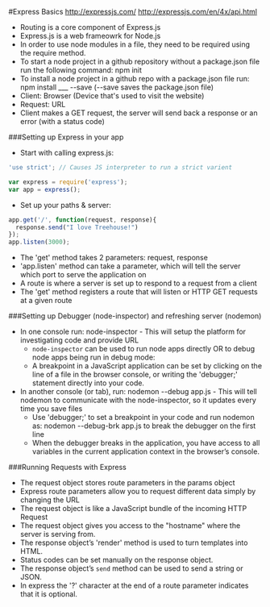 #Express Basics
http://expressjs.com/
http://expressjs.com/en/4x/api.html

* Routing is a core component of Express.js
* Express.js is a web frameowrk for Node.js
* In order to use node modules in a file, they need to be required using the require method.
* To start a node project in a github repository without a package.json file run the following command: npm init
* To install a node project in a github repo with a package.json file run: npm install ___ --save (--save saves the package.json file)
* Client: Browser (Device that's used to visit the website)
* Request: URL
* Client makes a GET request, the server will send back a response or an error (with a status code)

###Setting up Express in your app
* Start with calling express.js:
```javascript
'use strict'; // Causes JS interpreter to run a strict varient

var express = require('express');
var app = express();
```
* Set up your paths & server:
```javascript
app.get('/', function(request, response){
  response.send("I love Treehouse!")
});
app.listen(3000);
```
* The 'get' method takes 2 parameters: request, response
* 'app.listen' method can take a parameter, which will tell the server which port to serve the application on
* A route is where a server is set up to respond to a request from a client
* The 'get' method registers a route that will listen or HTTP GET requests at a given route

###Setting up Debugger (node-inspector) and refreshing server (nodemon)
* In one console run: node-inspector - This will setup the platform for investigating code and provide URL
  * `node-inspector` can be used to run node apps directly OR to debug node apps being run in debug mode:
  * A breakpoint in a JavaScript application can be set by clicking on the line of a file in the browser console, or writing the 'debugger;' statement directly into your code.
* In another console (or tab), run: nodemon --debug app.js - This will tell nodemon to communicate with the node-inspector, so it updates every time you save files
  * Use 'debugger;' to set a breakpoint in your code and run nodemon as: nodemon --debug-brk app.js to break the debugger on the first line
  * When the debugger breaks in the application, you have access to all variables in the current application context in the browser’s console.

###Running Requests with Express
* The request object stores route parameters in the params object
* Express route parameters allow you to request different data simply by changing the URL
* The request object is like a JavaScript bundle of the incoming HTTP Request
* The request object gives you access to the "hostname" where the server is serving from.
* The response object’s 'render' method is used to turn templates into HTML.
* Status codes can be set manually on the response object.
* The response object’s `send` method can be used to send a string or JSON.
* In express the '?' character at the end of a route parameter indicates that it is optional.
